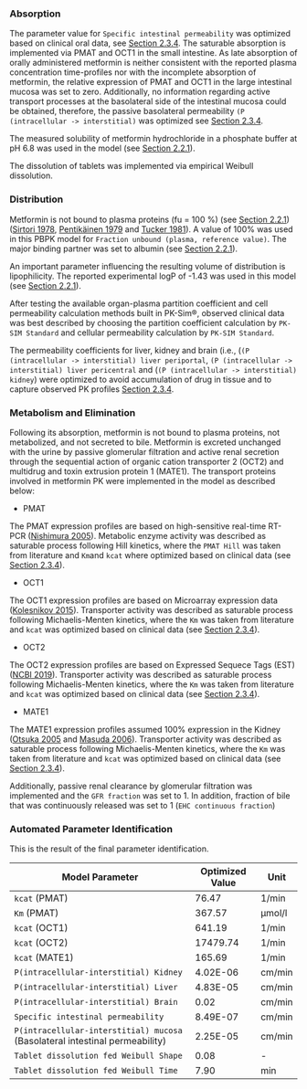 ### Absorption<a id="model-parameters-and-assumptions-absorption"></a>

The parameter value for `Specific intestinal permeability` was optimized based on clinical oral data, see [Section 2.3.4](#model-parameters-and-assumptions-identification). The saturable
absorption is implemented via PMAT and OCT1 in the small intestine. As late absorption of orally administered metformin is neither consistent with the reported plasma concentration time-profiles nor with the incomplete absorption of metformin, the relative expression of PMAT and OCT1 in the large intestinal mucosa was set to zero. Additionally, no information regarding active transport processes at the basolateral side of the intestinal mucosa could be obtained, therefore, the passive  basolateral permeability `(P (intracellular -> interstitial)` was optimized see [Section 2.3.4](#model-parameters-and-assumptions-identification).

The measured solubility of metformin hydrochloride
in a phosphate buffer at pH 6.8 was used in the model (see [Section 2.2.1](#invitro-and-physico-chemical-data)).

The dissolution of tablets was implemented via empirical Weibull dissolution. 

### Distribution<a id="model-parameters-and-assumptions-distribution"></a>

Metformin is not bound to plasma proteins (fu = 100 %) (see [Section 2.2.1](#invitro-and-physico-chemical-data)) ([Sirtori 1978](#5-references), [Pentikäinen 1979](#5-references) and [Tucker 1981](#5-references)). A value of 100% was used in this PBPK model for `Fraction unbound (plasma, reference value)`. The major binding partner was set to albumin (see [Section 2.2.1](#invitro-and-physico-chemical-data)).

An important parameter influencing the resulting volume of distribution is lipophilicity. The reported experimental logP of -1.43 was used in this model (see [Section 2.2.1](#invitro-and-physico-chemical-data)). 

After testing the available organ-plasma partition coefficient and cell permeability calculation methods built in PK-Sim®, observed clinical data was best described by choosing the partition coefficient calculation by `PK-SIM Standard` and cellular permeability calculation by `PK-SIM Standard`.

The permeability coefficients for liver, kidney and brain (i.e., (`(P (intracellular -> interstitial) liver periportal`, `(P (intracellular -> interstitial) liver pericentral` and (`(P (intracellular -> interstitial) kidney`) were optimized to avoid accumulation of drug in tissue and to capture observed PK profiles [Section 2.3.4](#model-parameters-and-assumptions-identification). 

### Metabolism and Elimination<a id="model-parameters-and-assumptions-metabolism"></a>

Following its absorption, metformin is not bound to plasma proteins, not metabolized, and not secreted to bile. Metformin is excreted unchanged with the urine by passive glomerular filtration and active renal secretion through the sequential action of organic cation transporter 2 (OCT2) and multidrug and toxin extrusion protein 1 (MATE1).
The transport proteins involved in metformin PK were implemented in the model as described below: 

* PMAT

The PMAT expression profiles are based on high-sensitive real-time RT-PCR ([Nishimura 2005](#5-references)). Metabolic enzyme activity was described as saturable process following Hill kinetics, where the `PMAT Hill` was taken from literature and `Km`and `kcat` where optimized based on clinical data (see [Section 2.3.4](#model-parameters-and-assumptions-identification)).

* OCT1

The OCT1 expression profiles are based on Microarray expression data ([Kolesnikov 2015](#5-references)). Transporter activity was described as saturable process following Michaelis-Menten kinetics, where the `Km` was taken from literature and `kcat` was optimized based on clinical data (see [Section 2.3.4](#model-parameters-and-assumptions-identification)).

* OCT2

The OCT2 expression profiles are based on Expressed Sequece Tags (EST) ([NCBI 2019](#5-references)). Transporter activity was described as saturable process following Michaelis-Menten kinetics, where the `Km` was taken from literature and `kcat` was optimized based on clinical data (see [Section 2.3.4](#model-parameters-and-assumptions-identification)).

* MATE1

The MATE1 expression profiles assumed 100% expression in the Kidney ([Otsuka 2005](#5-references) and [Masuda 2006](#5-references)). Transporter activity was described as saturable process following Michaelis-Menten kinetics, where the `Km` was taken from literature and `kcat` was optimized based on clinical data (see [Section 2.3.4](#model-parameters-and-assumptions-identification)).

Additionally, passive renal clearance by glomerular filtration was implemented and the `GFR fraction` was set to 1. In addition, fraction of bile that was continuously released was set to 1 (`EHC continuous fraction`)


### Automated Parameter Identification<a id="model-parameters-and-assumptions-identification"></a>

This is the result of the final parameter identification.

| Model Parameter      | Optimized Value | Unit |
| -------------------- | --------------- | ---- |
| `kcat` (PMAT)             | 76.47|1/min|
| `Km` (PMAT)             |367.57 | µmol/l |
| `kcat` (OCT1)            | 641.19 | 1/min |
| `kcat` (OCT2)                    | 17479.74 | 1/min |
| `kcat` (MATE1)                    | 165.69 | 1/min |
| `P(intracellular-interstitial) Kidney`| 4.02E-06 | cm/min |
| `P(intracellular-interstitial) Liver`|4.83E-05 | cm/min |
| `P(intracellular-interstitial) Brain`|0.02 | cm/min |
| `Specific intestinal permeability`| 8.49E-07 | cm/min |
| `P(intracellular-interstitial) mucosa` (Basolateral intestinal permeability)| 2.25E-05 | cm/min |
| `Tablet dissolution fed Weibull Shape`| 0.08 | - |
| `Tablet dissolution fed Weibull Time`| 7.90 | min |


 
